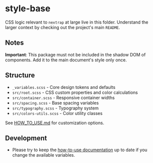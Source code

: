 # style-base

CSS logic relevant to `nextrap` at large live in this folder.
Understand the larger context by checking out the project's main `README`.


## Notes

**Important**: This package must not be included in the shadow DOM of components. Add it to
the main document's style only once.

## Structure

- `_variables.scss` - Core design tokens and defaults
- `src/root.scss` - CSS custom properties and color calculations
- `src/container.scss` - Responsive container widths
- `src/spacing.scss` - Base spacing variables
- `src/typography.scss` - Typography system
- `src/colors-utils.scss` - Color utility classes

See [HOW_TO_USE.md](./HOW_TO_USE.md) for customization options.

## Development

- Please try to keep the [how-to-use documentation](./HOW_TO_USE.md) up to date if you change the available variables.